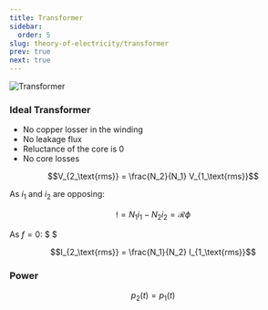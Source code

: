 ```yaml
---
title: Transformer
sidebar:
  order: 5
slug: theory-of-electricity/transformer
prev: true
next: true
---
```


![Transformer](/images/theory-of-electricity/transformer.jpg)

### Ideal Transformer

- No copper losser in the winding
- No leakage flux
- Reluctance of the core is 0
- No core losses

```math
V_{2_\text{rms}} = \frac{N_2}{N_1} V_{1_\text{rms}}
```

As $i_1$ and $i_2$ are opposing:

```math
\mathfrak{f} = N_1i_1 - N_2i_2 = \mathcal{R}\phi
```

As $f=0$: $ $

```math
I_{2_\text{rms}} = \frac{N_1}{N_2} I_{1_\text{rms}}
```

### Power

```math
p_2(t) = p_1(t)
```
